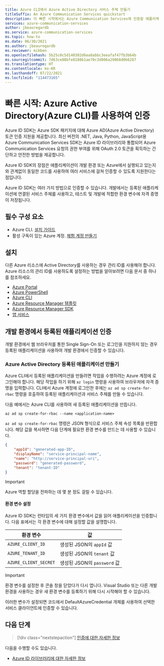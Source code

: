 ```yaml
---
title: Azure CLI에서 Azure Active Directory 서비스 주체 만들기
titleSuffix: An Azure Communication Services quickstart
description: 이 빠른 시작에서는 Azure Communication Services에 인증할 애플리케이션 및 서비스 주체를 만듭니다.
services: azure-communication-services
author: jbeauregardb
ms.service: azure-communication-services
ms.topic: how-to
ms.date: 06/30/2021
ms.author: jbeauregardb
ms.reviewer: mikben
ms.openlocfilehash: 5b25c0c5d140302d6ea8abbc3eeafaf47fb3b64b
ms.sourcegitcommit: 7d63ce88bfe8188b1ae70c3d006a29068d066287
ms.translationtype: HT
ms.contentlocale: ko-KR
ms.lasthandoff: 07/22/2021
ms.locfileid: "114473165"
---
```

# <a name="quickstart-authenticate-using-azure-active-directory-azure-cli"></a>빠른 시작: Azure Active Directory(Azure CLI)를 사용하여 인증

Azure ID SDK는 Azure SDK 패키지에 대해 Azure AD(Azure Active Directory) 토큰 인증 지원을 제공합니다. 최신 버전의 .NET, Java, Python, JavaScript용 Azure Communication Services SDK는 Azure ID 라이브러리와 통합되어 Azure Communication Services 요청의 권한 부여를 위해 OAuth 2.0 토큰을 획득하는 간단하고 안전한 방법을 제공합니다.

Azure ID SDK의 장점은 애플리케이션이 개발 환경 또는 Azure에서 실행되고 있는지와 관계없이 동일한 코드를 사용하여 여러 서비스에 걸쳐 인증할 수 있도록 지원한다는 점입니다. 

Azure ID SDK는 여러 가지 방법으로 인증할 수 있습니다. 개발에서는 등록된 애플리케이션에 연결된 서비스 주체를 사용하고, 테스트 및 개발에 적합한 환경 변수에 자격 증명이 저장됩니다.

## <a name="prerequisites"></a>필수 구성 요소

 - Azure CLI. [설치 가이드](/cli/azure/install-azure-cli)
 - 활성 구독이 있는 Azure 계정. [체험 계정 만들기](https://azure.microsoft.com/free)

## <a name="setting-up"></a>설치

다른 Azure 리소스에 Active Directory를 사용하는 경우 관리 ID를 사용해야 합니다. Azure 리소스의 관리 ID를 사용하도록 설정하는 방법을 알아보려면 다음 문서 중 하나를 참조하세요.

- [Azure Portal](../../../active-directory/managed-identities-azure-resources/qs-configure-portal-windows-vm.md)
- [Azure PowerShell](../../../active-directory/managed-identities-azure-resources/qs-configure-powershell-windows-vm.md)
- [Azure CLI](../../../active-directory/managed-identities-azure-resources/qs-configure-cli-windows-vm.md)
- [Azure Resource Manager 템플릿](../../../active-directory/managed-identities-azure-resources/qs-configure-template-windows-vm.md)
- [Azure Resource Manager SDK](../../../active-directory/managed-identities-azure-resources/qs-configure-sdk-windows-vm.md)
- [앱 서비스](../../../app-service/overview-managed-identity.md)

## <a name="authenticate-a-registered-application-in-the-development-environment"></a>개발 환경에서 등록된 애플리케이션 인증

개발 환경에서 웹 브라우저를 통한 Single Sign-On 또는 로그인을 지원하지 않는 경우 등록된 애플리케이션을 사용하여 개발 환경에서 인증할 수 있습니다.

### <a name="creating-an-azure-active-directory-registered-application"></a>Azure Active Directory 등록된 애플리케이션 만들기

Azure CLI에서 등록된 애플리케이션을 만들려면 작업을 수행하려는 Azure 계정에 로그인해야 합니다. 해당 작업을 하기 위해 `az login` 명령을 사용하여 브라우저에 자격 증명을 입력합니다. CLI에서 Azure 계정에 로그인한 후에는 `az ad sp create-for-rbac` 명령을 호출하여 등록된 애플리케이션과 서비스 주체를 만들 수 있습니다.

다음 예에서는 Azure CLI를 사용하여 새 등록된 애플리케이션을 만듭니다.

```azurecli
az ad sp create-for-rbac --name <application-name> 
```

`az ad sp create-for-rbac` 명령은 JSON 형식으로 서비스 주체 속성 목록을 반환합니다. 해당 값을 복사하면 다음 단계에 필요한 환경 변수를 만드는 데 사용할 수 있습니다.

```json
{
    "appId": "generated-app-ID",
    "displayName": "service-principal-name",
    "name": "http://service-principal-uri",
    "password": "generated-password",
    "tenant": "tenant-ID"
}
```
> [!IMPORTANT]
> Azure 역할 할당을 전파하는 데 몇 분 정도 걸릴 수 있습니다.

#### <a name="set-environment-variables"></a>환경 변수 설정

Azure ID SDK는 런타임의 세 가지 환경 변수에서 값을 읽어 애플리케이션을 인증합니다. 다음 표에서는 각 환경 변수에 대해 설정할 값을 설명합니다.

| 환경 변수  | 값                                    |
| --------------------- | ---------------------------------------- |
| `AZURE_CLIENT_ID`     | 생성된 JSON의 `appId` 값    |
| `AZURE_TENANT_ID`     | 생성된 JSON의 `tenant` 값   |
| `AZURE_CLIENT_SECRET` | 생성된 JSON의 `password` 값 |

> [!IMPORTANT]
> 환경 변수를 설정한 후 콘솔 창을 닫았다가 다시 엽니다. Visual Studio 또는 다른 개발 환경을 사용하는 경우 새 환경 변수를 등록하기 위해 다시 시작해야 할 수 있습니다.

이러한 변수가 설정되면 코드에서 DefaultAzureCredential 개체를 사용하여 선택한 서비스 클라이언트에 인증할 수 있습니다.

## <a name="next-steps"></a>다음 단계

> [!div class="nextstepaction"]
> [인증에 대한 자세한 정보](../../concepts/authentication.md)

다음을 수행할 수도 있습니다.

- [Azure ID 라이브러리에 대한 자세한 정보](/dotnet/api/overview/azure/identity-readme)
